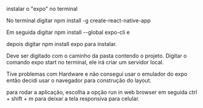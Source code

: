 instalar o "expo" no terminal

No terminal digitar  npm install -g create-react-native-app

Em seguida digitar npm install --global expo-cli e

depois digitar npm install expo para instalar. 

Deve ser digitado com o caminho da pasta contendo o projeto. 
Digitar o comando expo start no terminal, ele irá criar um servidor local.

Tive problemas com Hardware e não consegui usar o emulador do expo então decidi usar o navegador para construção do layout.

para rodar a aplicação, escolha a opção run in web browser em seguida
ctrl + shift + m  para deixar a tela responsiva para celular.

